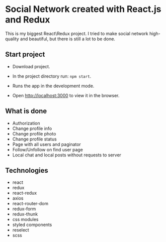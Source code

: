 # Social Network created with React.js and Redux

This is my biggest React\Redux project. I tried to make social network high-quality and beautiful, but there is still a lot to be done.

## Start project

- Download project.

- In the project directory run: `npm start`.
- Runs the app in the development mode.
- Open [http://localhost:3000](http://localhost:3000) to view it in the browser.

## What is done
- Authorization
- Change profile info
- Change profile photo
- Change profile status
- Page with all users and paginator
- Follow/Unfollow on find user page
- Local chat and local posts without requests to server

## Technologies

- react
- redux
- react-redux
- axios
- react-router-dom
- redux-form
- redux-thunk
- css modules
- styled components
- reselect
- scss
